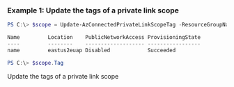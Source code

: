 ### Example 1: Update the tags of a private link scope
```powershell
PS C:\> $scope = Update-AzConnectedPrivateLinkScopeTag -ResourceGroupName $resourceGroupName -ScopeName $scopeName -Tag $tags2

Name         Location    PublicNetworkAccess ProvisioningState 
----         --------    ------------------- ----------------- 
name         eastus2euap Disabled            Succeeded         

PS C:\> $scope.Tag

```

Update the tags of a private link scope